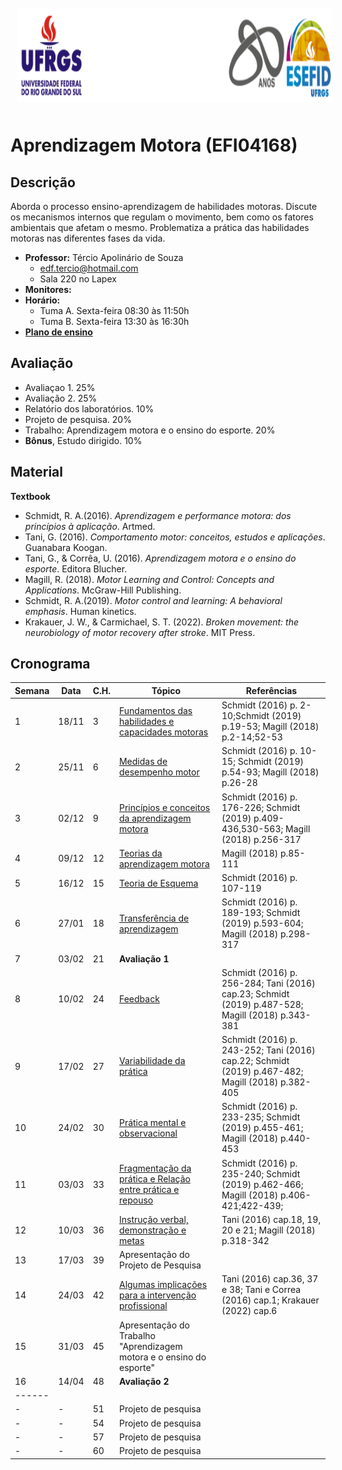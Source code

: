 <div align="center">
<img style="margin: 10px" src="https://github.com/apolinario-souza/teaching/blob/main/AprendizageMotora(EFI04168)/img/cabecalho.png" alt="Python" height="150" 
/>  </div>


# **Aprendizagem Motora (EFI04168)**


## Descrição

Aborda o processo ensino-aprendizagem de habilidades motoras. Discute os mecanismos internos que regulam o movimento, bem como os fatores 
ambientais que afetam o mesmo. Problematiza a prática das habilidades motoras nas diferentes fases da vida.

- **Professor:** Tércio Apolinário de Souza
  - edf.tercio@hotmail.com 
  - Sala 220 no Lapex
- **Monitores:** 
- **Horário:**
  - Tuma A. Sexta-feira 08:30 às 11:50h
  - Tuma B. Sexta-feira 13:30 às 16:30h 
- [**Plano de ensino**][1]



## Avaliação
- Avaliaçao 1. 25%
- Avaliação 2. 25%
- Relatório dos laboratórios. 10%
- Projeto de pesquisa. 20%
- Trabalho: Aprendizagem motora e o ensino do esporte. 20%
- **Bônus**, Estudo dirigido. 10% 
## Material
**Textbook**

- Schmidt, R. A.(2016). *Aprendizagem e performance motora: dos princípios à aplicação*. Artmed.
- Tani, G. (2016). *Comportamento motor: conceitos, estudos e aplicações*. Guanabara Koogan.
- Tani, G., & Corrêa, U. (2016). *Aprendizagem motora e o ensino do esporte*. Editora Blucher.
- Magill, R. (2018). *Motor Learning and Control: Concepts and Applications*. McGraw-Hill Publishing.
- Schmidt, R. A.(2019). *Motor control and learning: A behavioral emphasis*. Human kinetics.
- Krakauer, J. W., & Carmichael, S. T. (2022). *Broken movement: the neurobiology of motor recovery after stroke*. MIT Press.


## 


## Cronograma

| **Semana** | **Data**| **C.H.**  | **Tópico**                                              | **Referências**|
|----------|-----------|------------|---------------------------------------------------------|---------------|
|1|18/11|3|[Fundamentos das habilidades e capacidades motoras][1]|Schmidt (2016) p. 2-10;Schmidt (2019) p.19-53; Magill (2018) p.2-14;52-53|[1][10]|
|2|25/11|6|[Medidas de desempenho motor][2]|Schmidt (2016) p. 10-15; Schmidt (2019) p.54-93; Magill (2018) p.26-28|
|3|02/12|9|[Princípios e conceitos da aprendizagem motora][1]|Schmidt (2016) p. 176-226; Schmidt (2019) p.409-436,530-563; Magill (2018) p.256-317|
|4|09/12|12|[Teorias da aprendizagem motora][1]              |Magill (2018) p.85-111|
|5|16/12|15|[Teoria de Esquema][1]             |Schmidt (2016) p. 107-119|
|6|27/01|18|[Transferência de aprendizagem][1] |Schmidt (2016) p. 189-193; Schmidt (2019) p.593-604; Magill (2018) p.298-317|
|7|03/02|21|**Avaliação 1**                        |  | |
|8|10/02|24|[Feedback][1]                      |Schmidt (2016) p. 256-284; Tani (2016) cap.23; Schmidt (2019) p.487-528; Magill (2018) p.343-381|
|9|17/02|27|[Variabilidade da prática][1]|Schmidt (2016) p. 243-252; Tani (2016) cap.22; Schmidt (2019) p.467-482; Magill (2018) p.382-405 |
|10|24/02|30|[Prática mental e observacional][1]|Schmidt (2016) p. 233-235; Schmidt (2019) p.455-461; Magill (2018) p.440-453|
|11|03/03|33|[Fragmentação da prática e Relação entre prática e repouso][1]|Schmidt (2016) p. 235-240; Schmidt (2019) p.462-466; Magill (2018) p.406-421;422-439; | 
|12|10/03|36|[Instrução verbal, demonstração e metas][1]|Tani (2016) cap.18, 19, 20 e 21; Magill (2018) p.318-342|
|13|17/03|39|Apresentação do Projeto de Pesquisa|   | |
|14|24/03|42|[Algumas implicações para a intervenção profissional][1]|Tani (2016) cap.36, 37 e 38; Tani e Correa (2016) cap.1; Krakauer (2022) cap.6   | 
|15|31/03|45|Apresentação do Trabalho "Aprendizagem motora e o ensino do esporte"|   | 
|16|14/04|48| **Avaliação 2**                                             |   | 
|------|||||------|
|-         | -         | 51          | Projeto de pesquisa                                         |   
| -        | -         | 54          | Projeto de pesquisa                                         |   
| -        | -         | 57          | Projeto de pesquisa                                         |   
| -        | -         | 60          | Projeto de pesquisa                                  |    


[1]:https://apolinario-souza.github.io/lectures/week-00/lecture-00_welcome/00_course-welcome.html#1
[2]:https://eds.p.ebscohost.com/eds/detail/detail?vid=2&sid=a16a2a62-9519-4f6c-b2c0-7d10e7d06874%40redis&bdata=JkF1dGhUeXBlPXNoaWImbGFuZz1wdC1iciZzY29wZT1zaXRl#AN=sabi.000277272&db=cat07377a
[3]:https://eds.p.ebscohost.com/eds/viewarticle/render?data=dGJyMPPp44rp2%2fdV0%2bnjisfk5Ie46bNQsa2vSa6k63nn5Kx94um%2bUa2nskewprBKnqeuUrOnuEquls5lpOrweezp33vy3%2b2G59q7SbWvsk6uq69Jt5zxgeKzsk21reBI36mrSrWssEWy2OBPq9ivULOj4ny1q%2bF6rtquerHbvorj2ueLpOLfhuWz7oyr2PA%2b4ti7e9%2fqrk%2bxrbV5pOrff7u3zD7f5LuL39jnRq6mrkizqLBIsJzkh%2fDj34y73POE6urjkPKc5Y3j6fJV0ujzfQAA&vid=0&sid=4577b0a3-2762-4bb7-b185-dd75cb0d0b3e@redis
[4]:https://eds.p.ebscohost.com/eds/viewarticle/render?data=dGJyMPPp44rp2%2fdV0%2bnjisfk5Ie46bNQsa2vSa6k63nn5Kx94um%2bUa2nskewprBKnqeuUrOnuEquls5lpOrweezp33vy3%2b2G59q7Ra%2btsE2urbJQsqqki%2bfau0y2qLVPsqavRd%2fct3urquFN4qO2SbKvq3uyrLJJ5NezT%2bOnsljw2%2bKB8Zzqeezdu4jyo%2bCKpNrgVePa8YXn2KSM3927Wcyc34a72%2bKL69%2fgRq6mrkivqLdLtJzkh%2fDj34y73POE6urjkPKc5Y3j6fJV0ujzfQAA&vid=0&sid=48277401-af9c-4c5d-8149-c4641fa57e14@redis




[10]:https://github.com/apolinario-souza/teaching/raw/main/AprendizageMotora(EFI04168)/lectures/lecture01/Relacao_entre_pratica_e_repouso.pdf

[21]:https://reader.elsevier.com/reader/sd/pii/S0301051119300468?token=2C1D072F98ADD5B95C6F76E359A382B9D5E1A295FF5428652DA301743842652F39709C31589B52FB441B869BF560789E&originRegion=us-east-1&originCreation=20220921192529
